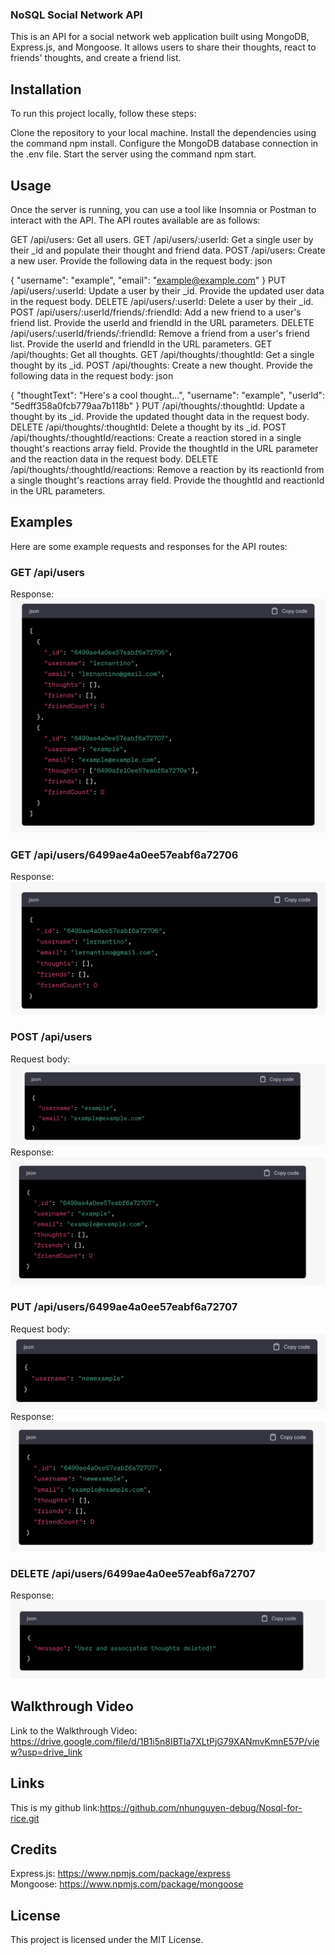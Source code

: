 ### NoSQL Social Network API
This is an API for a social network web application built using MongoDB, Express.js, and Mongoose. It allows users to share their thoughts, react to friends' thoughts, and create a friend list.

## Installation
To run this project locally, follow these steps:

Clone the repository to your local machine.
Install the dependencies using the command npm install.
Configure the MongoDB database connection in the .env file.
Start the server using the command npm start.
## Usage
Once the server is running, you can use a tool like Insomnia or Postman to interact with the API. The API routes available are as follows:

GET /api/users: Get all users.
GET /api/users/:userId: Get a single user by their _id and populate their thought and friend data.
POST /api/users: Create a new user. Provide the following data in the request body:
json

{
  "username": "example",
  "email": "example@example.com"
}
PUT /api/users/:userId: Update a user by their _id. Provide the updated user data in the request body.
DELETE /api/users/:userId: Delete a user by their _id.
POST /api/users/:userId/friends/:friendId: Add a new friend to a user's friend list. Provide the userId and friendId in the URL parameters.
DELETE /api/users/:userId/friends/:friendId: Remove a friend from a user's friend list. Provide the userId and friendId in the URL parameters.
GET /api/thoughts: Get all thoughts.
GET /api/thoughts/:thoughtId: Get a single thought by its _id.
POST /api/thoughts: Create a new thought. Provide the following data in the request body:
json

{
  "thoughtText": "Here's a cool thought...",
  "username": "example",
  "userId": "5edff358a0fcb779aa7b118b"
}
PUT /api/thoughts/:thoughtId: Update a thought by its _id. Provide the updated thought data in the request body.
DELETE /api/thoughts/:thoughtId: Delete a thought by its _id.
POST /api/thoughts/:thoughtId/reactions: Create a reaction stored in a single thought's reactions array field. Provide the thoughtId in the URL parameter and the reaction data in the request body.
DELETE /api/thoughts/:thoughtId/reactions: Remove a reaction by its reactionId from a single thought's reactions array field. Provide the thoughtId and reactionId in the URL parameters.
## Examples
Here are some example requests and responses for the API routes:

### GET /api/users
Response:
![My picture sample 1](./02-Challenge/Assets/1.png)
### GET /api/users/6499ae4a0ee57eabf6a72706
Response:
![My picture sample 2](./02-Challenge/Assets/2.png)
### POST /api/users
Request body:
![My picture sample 3](./02-Challenge/Assets/3.png)
Response:
![My picture sample 4](./02-Challenge/Assets/4.png)
### PUT /api/users/6499ae4a0ee57eabf6a72707
Request body:
![My picture sample 5](./02-Challenge/Assets/5.png)
Response:
![My picture sample 6](./02-Challenge/Assets/6.png)
### DELETE /api/users/6499ae4a0ee57eabf6a72707
Response:
![My picture sample 7](./02-Challenge/Assets/7.png)

## Walkthrough Video
Link to the Walkthrough Video: https://drive.google.com/file/d/1B1i5n8IBTla7XLtPjG79XANmvKmnE57P/view?usp=drive_link
## Links
This is my github link:https://github.com/nhunguyen-debug/Nosql-for-rice.git
## Credits
Express.js: https://www.npmjs.com/package/express<br>
Mongoose: https://www.npmjs.com/package/mongoose
## License
This project is licensed under the MIT License.

